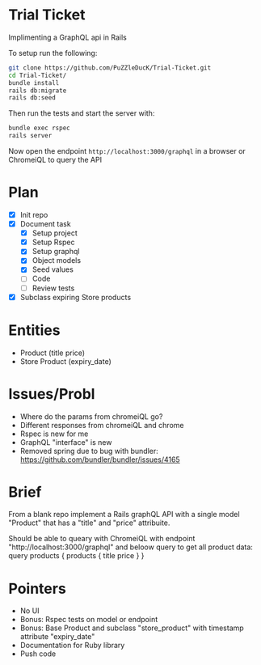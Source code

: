 
# Trial Ticket
Implimenting a GraphQL api in Rails

To setup run the following:
```bash
git clone https://github.com/PuZZleDucK/Trial-Ticket.git
cd Trial-Ticket/
bundle install
rails db:migrate
rails db:seed
```

Then run the tests and start the server with:
```bash
bundle exec rspec
rails server
```

Now open the endpoint ```http://localhost:3000/graphql``` in a browser or ChromeiQL to query the API

# Plan
- [x] Init repo
- [x] Document task
  - [x] Setup project
  - [x] Setup Rspec
  - [x] Setup graphql
  - [x] Object models
  - [x] Seed values
  - [ ] Code
  - [ ] Review tests
- [x] Subclass expiring Store products

# Entities
- Product (title price)
- Store Product (expiry_date)

# Issues/Probl
- Where do the params from chromeiQL go?
- Different responses from chromeiQL and chrome
- Rspec is new for me
- GraphQL "interface" is new
- Removed spring due to bug with bundler: https://github.com/bundler/bundler/issues/4165

# Brief
From a blank repo implement a Rails graphQL API with a single model "Product" that has a "title" and "price" attribuite.

Should be able to queary with ChromeiQL with endpoint "http://localhost:3000/graphql" and beloow query to get all product data:
query products {
  products {
    title
    price
  }
}

# Pointers
- No UI
- Bonus: Rspec tests on model or endpoint
- Bonus: Base Product and subclass "store_product" with timestamp attribute "expiry_date"
- Documentation for Ruby library
- Push code
